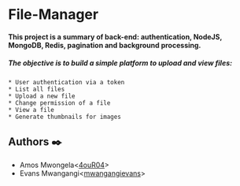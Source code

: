 # File-Manager

#### This project is a summary of back-end: authentication, NodeJS, MongoDB, Redis, pagination and background processing.

##### The objective is to build a simple platform to upload and view files:

    * User authentication via a token
    * List all files
    * Upload a new file
    * Change permission of a file
    * View a file
    * Generate thumbnails for images

## Authors :black_nib:
* Amos Mwongela<[4ouR04](https://github.com/4ouR04)>
* Evans Mwangangi<[mwangangievans](https://github.com/mwangangievans)>